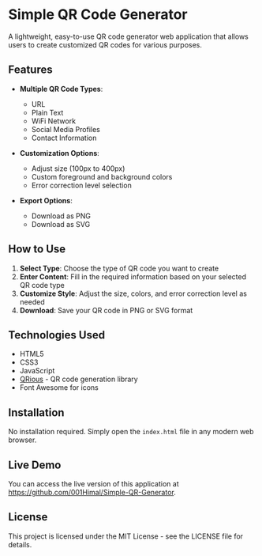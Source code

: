 # Simple QR Code Generator

A lightweight, easy-to-use QR code generator web application that allows users to create customized QR codes for various purposes.

## Features

- **Multiple QR Code Types**:
  - URL
  - Plain Text
  - WiFi Network
  - Social Media Profiles
  - Contact Information

- **Customization Options**:
  - Adjust size (100px to 400px)
  - Custom foreground and background colors
  - Error correction level selection

- **Export Options**:
  - Download as PNG
  - Download as SVG

## How to Use

1. **Select Type**: Choose the type of QR code you want to create
2. **Enter Content**: Fill in the required information based on your selected QR code type
3. **Customize Style**: Adjust the size, colors, and error correction level as needed
4. **Download**: Save your QR code in PNG or SVG format

## Technologies Used

- HTML5
- CSS3
- JavaScript
- [QRious](https://github.com/neocotic/qrious) - QR code generation library
- Font Awesome for icons

## Installation

No installation required. Simply open the `index.html` file in any modern web browser.

## Live Demo

You can access the live version of this application at https://github.com/001Himal/Simple-QR-Generator.

## License

This project is licensed under the MIT License - see the LICENSE file for details.

